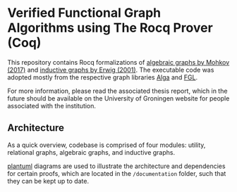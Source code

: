Verified Functional Graph Algorithms using The Rocq Prover (Coq)
==============================================

This repository contains Rocq formalizations of
[algebraic graphs by Mohkov (2017)](https://doi.org/10.1145/3156695.3122956) and
[inductive graphs by Erwig (2001)](https://doi.org/10.1017/S0956796801004075).
The executable code was adopted mostly from the respective graph libraries
[Alga](https://github.com/snowleopard/alga) and
[FGL](https://github.com/haskell/fgl).

For more information, please read the associated thesis report, which in the future should be available on the University of Groningen website for people associated with the institution.

## Architecture
As a quick overview, codebase is comprised of four modules: utility, relational graphs, algebraic graphs, and inductive graphs.

[plantuml](https://plantuml.com/) diagrams are used to illustrate the architecture and dependencies for certain proofs, which are located in the `/documentation` folder, such that they can be kept up to date.

